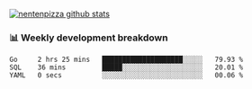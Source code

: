[![nentenpizza github stats](https://github-readme-stats.vercel.app/api?username=nentenpizza&count_private=true)](https://github.com/anuraghazra/github-readme-stats)

### 📊 Weekly development breakdown
<!--START_SECTION:waka-->

```text
Go     2 hrs 25 mins   ████████████████████░░░░░   79.93 %
SQL    36 mins         █████░░░░░░░░░░░░░░░░░░░░   20.01 %
YAML   0 secs          ░░░░░░░░░░░░░░░░░░░░░░░░░   00.06 %
```

<!--END_SECTION:waka-->

